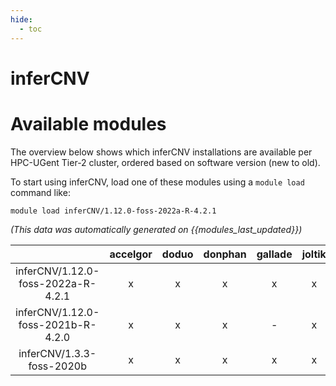 ```yaml
---
hide:
  - toc
---
```


inferCNV
========

# Available modules


The overview below shows which inferCNV installations are available per HPC-UGent Tier-2 cluster, ordered based on software version (new to old).

To start using inferCNV, load one of these modules using a `module load` command like:

```shell
module load inferCNV/1.12.0-foss-2022a-R-4.2.1
```

*(This data was automatically generated on {{modules_last_updated}})*  

| |accelgor|doduo|donphan|gallade|joltik|shinx|skitty|
| :---: | :---: | :---: | :---: | :---: | :---: | :---: | :---: |
|inferCNV/1.12.0-foss-2022a-R-4.2.1|x|x|x|x|x|-|-|
|inferCNV/1.12.0-foss-2021b-R-4.2.0|x|x|x|-|x|-|-|
|inferCNV/1.3.3-foss-2020b|x|x|x|x|x|-|-|
